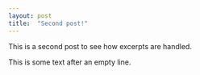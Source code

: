 ```yaml
---
layout: post
title:  "Second post!"
---
```

This is a second post to see how excerpts are handled.

This is some text after an empty line.